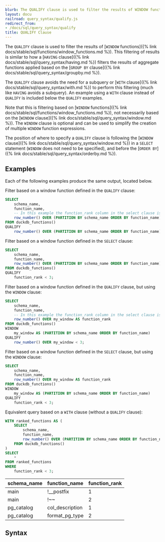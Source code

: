 ```yaml
---
blurb: The QUALIFY clause is used to filter the results of WINDOW functions.
layout: docu
railroad: query_syntax/qualify.js
redirect_from:
- /docs/sql/query_syntax/qualify
title: QUALIFY Clause
---
```


The `QUALIFY` clause is used to filter the results of [`WINDOW` functions]({% link docs/stable/sql/functions/window_functions.md %}). This filtering of results is similar to how a [`HAVING` clause]({% link docs/stable/sql/query_syntax/having.md %}) filters the results of aggregate functions applied based on the [`GROUP BY` clause]({% link docs/stable/sql/query_syntax/groupby.md %}).

The `QUALIFY` clause avoids the need for a subquery or [`WITH` clause]({% link docs/stable/sql/query_syntax/with.md %}) to perform this filtering (much like `HAVING` avoids a subquery). An example using a `WITH` clause instead of `QUALIFY` is included below the `QUALIFY` examples.

Note that this is filtering based on [`WINDOW` functions]({% link docs/stable/sql/functions/window_functions.md %}), not necessarily based on the [`WINDOW` clause]({% link docs/stable/sql/query_syntax/window.md %}). The `WINDOW` clause is optional and can be used to simplify the creation of multiple `WINDOW` function expressions.

The position of where to specify a `QUALIFY` clause is following the [`WINDOW` clause]({% link docs/stable/sql/query_syntax/window.md %}) in a `SELECT` statement (`WINDOW` does not need to be specified), and before the [`ORDER BY`]({% link docs/stable/sql/query_syntax/orderby.md %}).

## Examples

Each of the following examples produce the same output, located below.

Filter based on a window function defined in the `QUALIFY` clause:

```sql
SELECT
    schema_name,
    function_name,
    -- In this example the function_rank column in the select clause is for reference
    row_number() OVER (PARTITION BY schema_name ORDER BY function_name) AS function_rank
FROM duckdb_functions()
QUALIFY
    row_number() OVER (PARTITION BY schema_name ORDER BY function_name) < 3;
```

Filter based on a window function defined in the `SELECT` clause:

```sql
SELECT
    schema_name,
    function_name,
    row_number() OVER (PARTITION BY schema_name ORDER BY function_name) AS function_rank
FROM duckdb_functions()
QUALIFY
    function_rank < 3;
```

Filter based on a window function defined in the `QUALIFY` clause, but using the `WINDOW` clause:

```sql
SELECT
    schema_name,
    function_name,
    -- In this example the function_rank column in the select clause is for reference
    row_number() OVER my_window AS function_rank
FROM duckdb_functions()
WINDOW
    my_window AS (PARTITION BY schema_name ORDER BY function_name)
QUALIFY
    row_number() OVER my_window < 3;
```

Filter based on a window function defined in the `SELECT` clause, but using the `WINDOW` clause:

```sql
SELECT
    schema_name,
    function_name,
    row_number() OVER my_window AS function_rank
FROM duckdb_functions()
WINDOW
    my_window AS (PARTITION BY schema_name ORDER BY function_name)
QUALIFY
    function_rank < 3;
```

Equivalent query based on a `WITH` clause (without a `QUALIFY` clause):

```sql
WITH ranked_functions AS (
    SELECT
        schema_name,
        function_name,
        row_number() OVER (PARTITION BY schema_name ORDER BY function_name) AS function_rank
    FROM duckdb_functions()
)
SELECT
    *
FROM ranked_functions
WHERE
    function_rank < 3;
```

| schema_name |  function_name  | function_rank |
|:---|:---|:---|
| main        | !__postfix      | 1             |
| main        | !~~             | 2             |
| pg_catalog  | col_description | 1             |
| pg_catalog  | format_pg_type  | 2             |

## Syntax

<div id="rrdiagram"></div>
